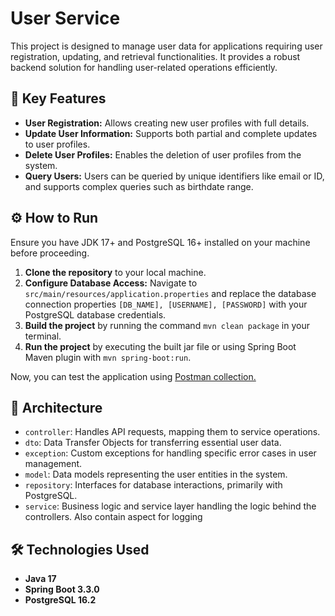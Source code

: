 # User Service

This project is designed to manage user data for applications requiring user registration, 
updating, and retrieval functionalities. It provides a robust backend solution for 
handling user-related operations efficiently.

## 🎯 Key Features

- **User Registration:** Allows creating new user profiles with full details.
- **Update User Information:** Supports both partial and complete updates to user profiles.
- **Delete User Profiles:** Enables the deletion of user profiles from the system.
- **Query Users:** Users can be queried by unique identifiers like email or ID, 
and supports complex queries such as birthdate range.

## ⚙️ How to Run

Ensure you have JDK 17+ and PostgreSQL 16+ installed on your machine before proceeding.

1. **Clone the repository** to your local machine.
2. **Configure Database Access:** Navigate to `src/main/resources/application.properties` 
and replace the database connection properties `[DB_NAME], [USERNAME], [PASSWORD]` 
with your PostgreSQL database credentials.
3. **Build the project** by running the command `mvn clean package` in your terminal.
4. **Run the project** by executing the built jar file or using Spring Boot Maven plugin with `mvn spring-boot:run`.

Now, you can test the application using [Postman collection.](
https://www.postman.com/gooooodvin/workspace/public-collection/collection/21990349-99f2ca2e-23b1-44a3-b1ed-a803953b4055?action=share&creator=21990349
)

## 📁 Architecture

- `controller`: Handles API requests, mapping them to service operations.
- `dto`: Data Transfer Objects for transferring essential user data.
- `exception`: Custom exceptions for handling specific error cases in user management.
- `model`: Data models representing the user entities in the system.
- `repository`: Interfaces for database interactions, primarily with PostgreSQL.
- `service`: Business logic and service layer handling the logic behind the controllers. Also contain aspect for logging

## 🛠 Technologies Used

- **Java 17**
- **Spring Boot 3.3.0**
- **PostgreSQL 16.2**
